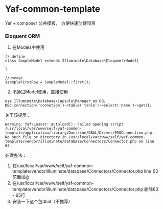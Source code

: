 # Yaf-common-template
Yaf + composer 公共模板， 方便快速创建项目

### Eloquent ORM
1. 在Models中使用
```
// define
class SampleModel extends Illuminate\Database\Eloquent\Model{

}

//useage
$sampleFirstRow = SampleModel::first();
```
2. 不通过Model使用，直接使用
```
use Illuminate\Database\Capsule\Manager as DB;
DB::connection('connetion')->table('table')->select('name')->get();
```

关于该提示：
```
Warning: Yaf\Loader::autoload(): Failed opening script /usr/local/var/www/self/yaf-common-template/application/library/Doctrine/DBAL/Driver/PDOConnection.php: No such file or directory in /usr/local/var/www/self/yaf-common-template/vendor/illuminate/database/Connectors/Connector.php on line 63
```
处理办法：
1. 在/usr/local/var/www/self/yaf-common-template/vendor/illuminate/database/Connectors/Connector.php line 63 前面加@
2. 在/usr/local/var/www/self/yaf-common-template/vendor/illuminate/database/Connectors/Connector.php 删除63 - 65行
3. 安装一下这个包dbal（不推荐）